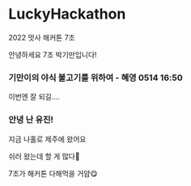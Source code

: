 # LuckyHackathon
2022 멋사 해커톤 7조
<p>안녕하세요 7조 박기만입니다!</p>
<h3>기만이의 야식 불고기를 위하여 - 혜영 0514 16:50</h3>
<p>이번엔 잘 되길....</p>

<h3>안녕 난 유진!</h3>
<p>지금 나홀로 제주에 왔어요</p>
<p>쉬러 왔는데 할 게 많다🥲</p>
<p>7조가 해커톤 다해먹을 거얌😋</p>